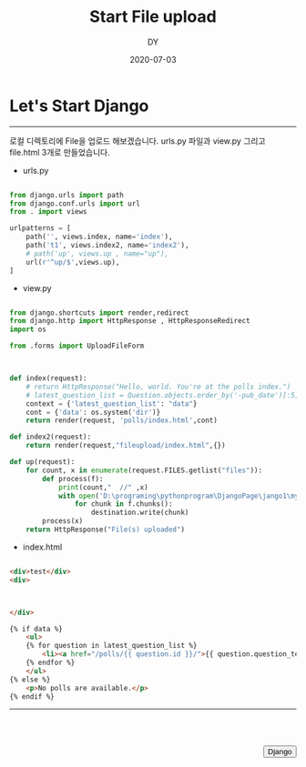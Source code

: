 ﻿---
layout: post
title:  "Start File upload"
date:   2020-07-03
author: DY
comments: true
categories: Django
---

# Let's Start Django 



---

로컬 디렉토리에 File을 업로드 해보겠습니다. urls.py 파일과 view.py 그리고 file.html 
3개로 만들었습니다.

 


- urls.py

```python

from django.urls import path
from django.conf.urls import url
from . import views

urlpatterns = [
    path('', views.index, name='index'),
    path('t1', views.index2, name='index2'),
    # path('up', views.up , name="up"),
    url(r'^up/$',views.up),
]

```


- view.py

```python

from django.shortcuts import render,redirect
from django.http import HttpResponse , HttpResponseRedirect
import os

from .forms import UploadFileForm



def index(request):
    # return HttpResponse("Hello, world. You're at the polls index.")
    # latest_question_list = Question.objects.order_by('-pub_date')[:5]
    context = {'latest_question_list': "data"}
    cont = {'data': os.system('dir')}
    return render(request, 'polls/index.html',cont)

def index2(request):
    return render(request,"fileupload/index.html",{})

def up(request):
    for count, x in enumerate(request.FILES.getlist("files")):
        def process(f):
            print(count,"  //" ,x)
            with open('D:\programing\pythonprogram\DjangoPage\jango1\mysite\Files\s'+str(x), 'wb+') as destination:
                for chunk in f.chunks():
                    destination.write(chunk)
        process(x)
    return HttpResponse("File(s) uploaded")

```

- index.html

```html

<div>test</div>
<div>



</div>

{% if data %}
    <ul>
    {% for question in latest_question_list %}
        <li><a href="/polls/{{ question.id }}/">{{ question.question_text }}</a></li>
    {% endfor %}
    </ul>
{% else %}
    <p>No polls are available.</p>
{% endif %}

```




---

<div style="height: 50px;"></div>
<div style="float: right;">
  <button onclick="location.href='https://docs.djangoproject.com/ko/3.0/' ">Django</button> 
</div>
